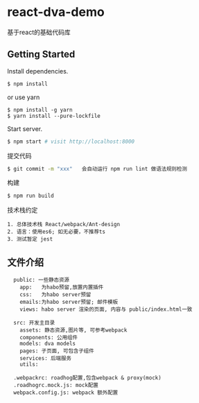 # react-dva-demo
基于react的基础代码库

## Getting Started
Install dependencies.

```bash
$ npm install  
```
or use yarn
```
$ npm install -g yarn
$ yarn install --pure-lockfile
```

Start server.

```bash
$ npm start # visit http://localhost:8000
```

提交代码

```bash
$ git commit -m "xxx"   会自动运行 npm run lint 做语法规则检测
```

构建

```bash
$ npm run build
```

技术栈约定

```
1. 总体技术栈 React/webpack/Ant-design
2. 语言：使用es6; 如无必要，不推荐ts
3. 测试暂定 jest
```

## 文件介绍

```
  public: 一些静态资源
    app:   为habo预留,放置内置插件
    css:   为habo server预留
    emails:为habo server预留; 邮件模板
    views: habo server 渲染的页面, 内容与 public/index.html一致
  
  src: 开发主目录
    assets: 静态资源,图片等, 可参考webpack
    components: 公用组件
    models: dva models
    pages: 子页面, 可包含子组件
    services: 后端服务
    utils:
    
  .webpackrc: roadhog配置,包含webpack & proxy(mock)
  .roadhogrc.mock.js: mock配置
  webpack.config.js: webpack 额外配置

```

